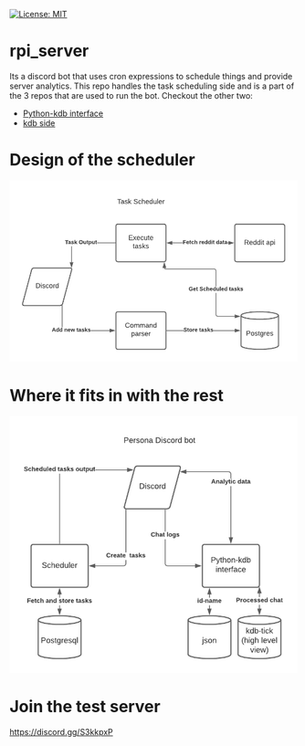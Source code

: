 [![License: MIT](https://img.shields.io/badge/License-MIT-yellow.svg)](https://opensource.org/licenses/MIT)
# rpi_server
Its a discord bot that uses cron expressions to schedule things and provide server analytics. This repo handles the task scheduling side and is a part of the 3 repos that are used to run the bot. Checkout the other two:

* [Python-kdb interface](https://github.com/8wgf3b/rpi_server/tree/magic)
* [kdb side](https://github.com/8wgf3b/time-and-time-again)

# Design of the scheduler
![scheduler](https://github.com/8wgf3b/8wgf3b/blob/main/Page%202.png)
# Where it fits in with the rest
![big picture](https://github.com/8wgf3b/8wgf3b/blob/main/Page%201.png)

# Join the test server
https://discord.gg/S3kkpxP

